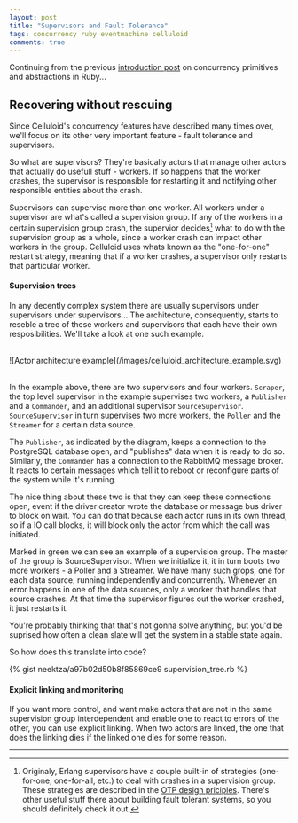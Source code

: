 ```yaml
---
layout: post
title: "Supervisors and Fault Tolerance"
tags: concurrency ruby eventmachine celluloid
comments: true
---
```


Continuing from the previous [introduction post](link) on concurrency primitives and abstractions in Ruby...

## Recovering without rescuing

Since Celluloid's concurrency features have described many times over, we'll focus on its other very important feature - fault tolerance and supervisors.

So what are supervisors? They're basically actors that manage other actors that actually do usefull stuff - workers. If so happens that the worker crashes, the supervisor is responsible for restarting it and notifying other responsible entities about the crash.

Supervisors can supervise more than one worker. All workers under a supervisor are what's called a supervision group. If any of the workers in a certain supervision group crash, the supervior decides[^1] what to do with the supervision group as a whole, since a worker crash can impact other workers in the group. Celluloid uses whats known as the "one-for-one" restart strategy, meaning that if a worker crashes, a supervisor only restarts that particular worker.

#### Supervision trees

In any decently complex system there are usually supervisors under supervisors under supervisors... The architecture, consequently, starts to reseble a tree of these workers and supervisors that each have their own resposibilities. We'll take a look at one such example.

<br/>
![Actor architecture example](/images/celluloid_architecture_example.svg)
<br/>
<br/>

In the example above, there are two supervisors and four workers. ```Scraper```, the top level supervisor in the example supervises two workers, a ```Publisher``` and a ```Commander```, and an additional supervisor ```SourceSupervisor```. ```SourceSupervisor``` in turn supervises two more workers, the ```Poller``` and the ```Streamer``` for a certain data source.

The ```Publisher```, as indicated by the diagram, keeps a connection to the PostgreSQL database open, and "publishes" data when it is ready to do so. Similarly, the ```Commander``` has a connection to the RabbitMQ message broker. It reacts to certain messages which tell it to reboot or reconfigure parts of the system while it's running.

The nice thing about these two is that they can keep these connections open, event if the driver creator wrote the database or message bus driver to block on wait. You can do that because each actor runs in its own thread, so if a IO call blocks, it will block only the actor from which the call was initiated.

Marked in green we can see an example of a supervision group. The master of the group is SourceSupervisor. When we initialize it, it in turn boots two more workers - a Poller and a Streamer. We have many such grops, one for each data source, running independently and concurrently. Whenever an error happens in one of the data sources, only a worker that handles that source crashes. At that time the supervisor figures out the worker crashed, it just restarts it.

You're probably thinking that that's not gonna solve anything, but you'd be suprised how often a clean slate will get the system in a stable state again.

So how does this translate into code?

{% gist neektza/a97b02d50b8f85869ce9 supervision_tree.rb %}

#### Explicit linking and monitoring

If you want more control, and want make actors that are not in the same supervision group interdependent and enable one to react to errors of the other, you can use explicit linking. When two actors are linked, the one that does the linking dies if the linked one dies for some reason. 

---
[^1]: Originaly, Erlang supervisors have a couple built-in of strategies (one-for-one, one-for-all, etc.) to deal with crashes in a supervision group. These strategies are described in the [OTP design priciples](http://www.erlang.org/doc/design_principles/sup_princ.html). There's other useful stuff there about building fault tolerant systems, so you should definitely check it out.
